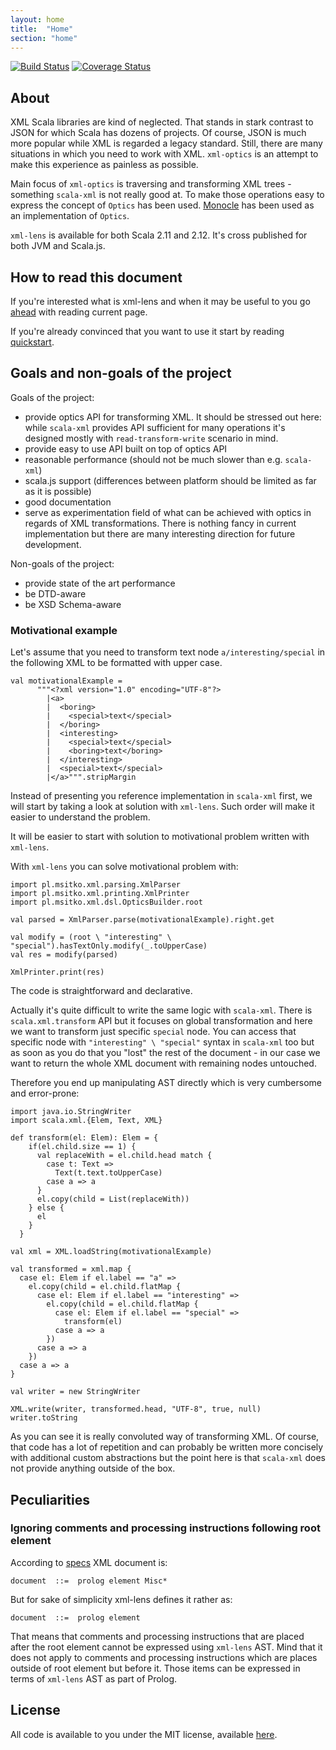 ```yaml
---
layout: home
title:  "Home"
section: "home"
---
```


[![Build Status](https://api.travis-ci.org/note/xml-lens.svg)](https://travis-ci.org/note/xml-lens)
[![Coverage Status](https://coveralls.io/repos/github/note/xml-lens/badge.svg?branch=master)](https://coveralls.io/github/note/xml-lens?branch=master)

## About

XML Scala libraries are kind of neglected. That stands in stark contrast to JSON for which Scala has dozens of projects.
Of course, JSON is much more popular while XML is regarded a legacy standard. Still, there are many situations in which 
you need to work with XML. `xml-optics` is an attempt to make this experience as painless as possible.
  
Main focus of `xml-optics` is traversing and transforming XML trees - something `scala-xml` is not 
really good at. To make those operations easy to express the concept of `Optics` has been used. 
[Monocle](http://julien-truffaut.github.io/Monocle/) has been used as an implementation of `Optics`.

`xml-lens` is available for both Scala 2.11 and 2.12. It's cross published for both JVM and Scala.js.

## How to read this document

If you're interested what is xml-lens and when it may be useful to you go [ahead](#goals-and-non-goals-of-the-project)
with reading current page.

If you're already convinced that you want to use it start by reading [quickstart](docs/quickstart.html).

## Goals and non-goals of the project

Goals of the project:

* provide optics API for transforming XML. It should be stressed out here: while `scala-xml` provides
 API sufficient for many operations it's designed mostly with `read-transform-write` scenario in mind.
* provide easy to use API built on top of optics API
* reasonable performance (should not be much slower than e.g. `scala-xml`)
* scala.js support (differences between platform should be limited as far as it is possible)
* good documentation
* serve as experimentation field of what can be achieved with optics in regards of XML transformations.
There is nothing fancy in current implementation but there are many interesting direction for future
development.

Non-goals of the project:

* provide state of the art performance
* be DTD-aware
* be XSD Schema-aware

### Motivational example

Let's assume that you need to transform text node `a/interesting/special` in the following XML to be
formatted with upper case.

```tut:silent
val motivationalExample =
      """<?xml version="1.0" encoding="UTF-8"?>
        |<a>
        |  <boring>
        |    <special>text</special>
        |  </boring>
        |  <interesting>
        |    <special>text</special>
        |    <boring>text</boring>
        |  </interesting>
        |  <special>text</special>
        |</a>""".stripMargin
```

Instead of presenting you reference implementation in `scala-xml` first, we will start by taking
a look at solution with `xml-lens`. Such order will make it easier to understand the problem.

It will be easier to start with solution to motivational problem written with `xml-lens`.

With `xml-lens` you can solve motivational problem with:

```tut:silent
import pl.msitko.xml.parsing.XmlParser
import pl.msitko.xml.printing.XmlPrinter
import pl.msitko.xml.dsl.OpticsBuilder.root

val parsed = XmlParser.parse(motivationalExample).right.get

val modify = (root \ "interesting" \ "special").hasTextOnly.modify(_.toUpperCase)
val res = modify(parsed)

XmlPrinter.print(res)
```

The code is straightforward and declarative.

Actually it's quite difficult to write the same logic with `scala-xml`. There is `scala.xml.transform`
API but it focuses on global transformation and here we want to transform just specific `special` node.
You can access that specific node with `"interesting" \ "special"` syntax in `scala-xml` too but as soon
as you do that you "lost" the rest of the document - in our case we want to return the whole XML document
with remaining nodes untouched.

Therefore you end up manipulating AST directly which is very cumbersome and error-prone:

```tut:silent
import java.io.StringWriter
import scala.xml.{Elem, Text, XML}

def transform(el: Elem): Elem = {
    if(el.child.size == 1) {
      val replaceWith = el.child.head match {
        case t: Text =>
          Text(t.text.toUpperCase)
        case a => a
      }
      el.copy(child = List(replaceWith))
    } else {
      el
    }
  }

val xml = XML.loadString(motivationalExample)

val transformed = xml.map {
  case el: Elem if el.label == "a" =>
    el.copy(child = el.child.flatMap {
      case el: Elem if el.label == "interesting" =>
        el.copy(child = el.child.flatMap {
          case el: Elem if el.label == "special" =>
            transform(el)
          case a => a
        })
      case a => a
    })
  case a => a
}

val writer = new StringWriter

XML.write(writer, transformed.head, "UTF-8", true, null)
writer.toString
```

As you can see it is really convoluted way of transforming XML. Of course, that code has a lot of
repetition and can probably be written more concisely with additional custom abstractions but the
point here is that `scala-xml` does not provide anything outside of the box.


## Peculiarities

### Ignoring comments and processing instructions following root element

According to [specs](https://www.w3.org/TR/xml/#sec-well-formed) XML document is:

```
document  ::=  prolog element Misc*
```

But for sake of simplicity xml-lens defines it rather as:

```
document  ::=  prolog element
```

That means that comments and processing instructions that are placed after the root element cannot be
expressed using `xml-lens` AST. Mind that it does not apply to comments and processing instructions which
are places outside of root element but before it. Those items can be expressed in terms of `xml-lens` AST
as part of Prolog.

## License

All code is available to you under the MIT license, available [here](https://github.com/note/xml-lens/blob/master/LICENSE).
